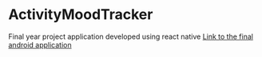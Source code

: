 # ActivityMoodTracker
Final year project application developed using react native
[Link to the final android application](http://tiny.cc/ActivityMoodTracker)

